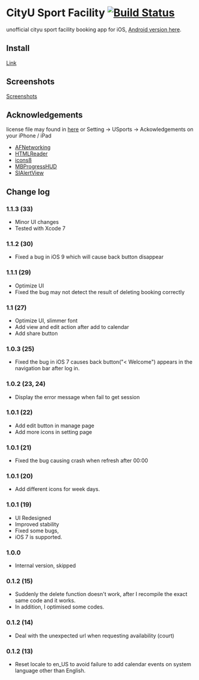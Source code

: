 # CityU Sport Facility [![Build Status](https://travis-ci.org/Aahung/cityu-sports.svg?branch=master)](https://travis-ci.org/Aahung/cityu-sports)
unofficial cityu sport facility booking app for iOS, [Android version here](https://github.com/Aahung/cityu-sports-android).

## Install
[Link](https://xinhong.me/cityu-sport-facility/)

## Screenshots
[Screenshots](https://github.com/Aahung/cityu-sports/tree/master/screenshots)

## Acknowledgements
license file may found in [here](CityU-Sport-Facility/licenses) or Setting -> USports -> Ackowledgements on your iPhone / iPad

* [AFNetworking](https://github.com/AFNetworking/AFNetworking)
* [HTMLReader](https://github.com/nolanw/HTMLReader)
* [icons8](http://icons8.com)
* [MBProgressHUD](https://github.com/jdg/MBProgressHUD)
* [SIAlertView](https://github.com/Sumi-Interactive/SIAlertView)

## Change log

### 1.1.3 (33)
- Minor UI changes
- Tested with Xcode 7

### 1.1.2 (30)
- Fixed a bug in iOS 9 which will cause back button disappear

### 1.1.1 (29)
- Optimize UI
- Fixed the bug may not detect the result of deleting booking correctly

### 1.1 (27)
- Optimize UI, slimmer font
- Add view and edit action after add to calendar
- Add share button

### 1.0.3 (25)
- Fixed the bug in iOS 7 causes back button("< Welcome") appears in the navigation bar after log in. 

### 1.0.2 (23, 24)
- Display the error message when fail to get session

### 1.0.1 (22)
- Add edit button in manage page
- Add more icons in setting page

### 1.0.1 (21) 
- Fixed the bug causing crash when refresh after 00:00

### 1.0.1 (20) 
- Add different icons for week days.

### 1.0.1 (19)
- UI Redesigned
- Improved stability
- Fixed some bugs,
- iOS 7 is supported.

### 1.0.0
- Internal version, skipped

### 0.1.2 (15) 
- Suddenly the delete function doesn't work, after I recompile the exact same code and it works. 
- In addition, I optimised some codes.

### 0.1.2 (14)
- Deal with the unexpected url when requesting availability (court)

### 0.1.2 (13)
- Reset locale to en_US to avoid failure to add calendar events on system language other than English.
